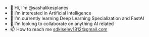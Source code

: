 - 👋 Hi, I’m @sashalikesplanes
- 👀 I’m interested in Artificial Intelligence
- 🌱 I’m currently learning Deep Learning Specialization and FastAI
- 💞️ I’m looking to collaborate on anything AI related
- 📫 How to reach me sdkiselev1812@gmail.com

<!---
sashalikesplanes/sashalikesplanes is a ✨ special ✨ repository because its `README.md` (this file) appears on your GitHub profile.
You can click the Preview link to take a look at your changes.
--->
